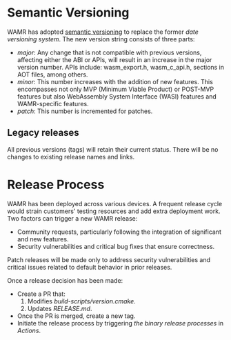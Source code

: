 # Semantic Versioning

WAMR has adopted [semantic versioning](https://semver.org/) to replace the former *date versioning system*.  The new version string consists of three parts:

- *major*: Any change that is not compatible with previous versions, affecting either the ABI or APIs, will result in an increase in the major version number. APIs include: wasm_export.h, wasm_c_api.h, sections in AOT files, among others.
- *minor*: This number increases with the addition of new features. This encompasses not only MVP (Minimum Viable Product) or POST-MVP features but also WebAssembly System Interface (WASI) features and WAMR-specific features.
- *patch*: This number is incremented for patches.

## Legacy releases

All previous versions (tags) will retain their current status. There will be no changes to existing release names and links.

# Release Process

WAMR has been deployed across various devices. A frequent release cycle would strain customers' testing resources and add extra deployment work. Two factors can trigger a new WAMR release:

- Community requests, particularly following the integration of significant and new features.
- Security vulnerabilities and critical bug fixes that ensure correctness.

Patch releases will be made only to address security vulnerabilities and critical issues related to default behavior in prior releases.

Once a release decision has been made:

- Create a PR that:
  1. Modifies *build-scripts/version.cmake*.
  2. Updates *RELEASE.md*.
- Once the PR is merged, create a new tag.
- Initiate the release process by triggering *the binary release processes* in *Actions*.

